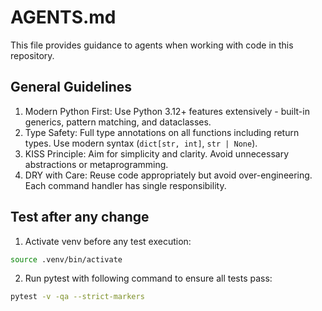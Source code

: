 # AGENTS.md

This file provides guidance to agents when working with code in this repository.

## General Guidelines

1. Modern Python First: Use Python 3.12+ features extensively - built-in generics, pattern matching, and dataclasses.
2. Type Safety: Full type annotations on all functions including return types. Use modern syntax (`dict[str, int]`, `str | None`).
3. KISS Principle: Aim for simplicity and clarity. Avoid unnecessary abstractions or metaprogramming.
4. DRY with Care: Reuse code appropriately but avoid over-engineering. Each command handler has single responsibility.

## Test after any change

1. Activate venv before any test execution:

```bash
source .venv/bin/activate
```

2. Run pytest with following command to ensure all tests pass:

```bash
pytest -v -qa --strict-markers
```
